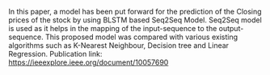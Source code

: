 In this paper, a model has been put forward for the prediction of the Closing prices of the stock by using BLSTM based Seq2Seq Model. 
Seq2Seq model is used as it helps in the mapping of the input-sequence to the output-sequence. 
This proposed model was compared with various existing algorithms such as K-Nearest Neighbour, Decision tree and Linear Regression.
Publication link: 
https://ieeexplore.ieee.org/document/10057690
